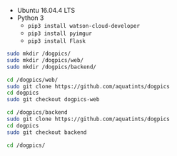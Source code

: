 - Ubuntu 16.04.4 LTS
- Python 3
	- `pip3 install watson-cloud-developer`
	- `pip3 install pyimgur`
	- `pip3 install Flask`

```bash
sudo mkdir /dogpics/
sudo mkdir /dogpics/web/
sudo mkdir /dogpics/backend/

cd /dogpics/web/
sudo git clone https://github.com/aquatints/dogpics
cd dogpics
sudo git checkout dogpics-web

cd /dogpics/backend
sudo git clone https://github.com/aquatints/dogpics
cd dogpics
sudo git checkout backend

cd /dogpics/


```

